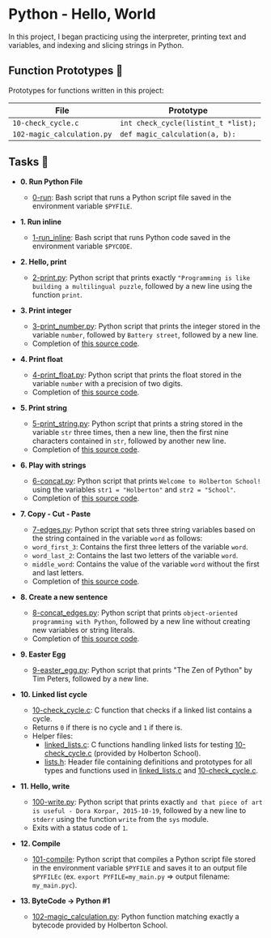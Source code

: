 # Python - Hello, World

In this project, I began practicing using the interpreter, printing text
and variables, and indexing and slicing strings in Python.

## Function Prototypes :floppy_disk:

Prototypes for functions written in this project:

| File                       | Prototype                             |
| -------------------------- | ------------------------------------- |
| `10-check_cycle.c`         | `int check_cycle(listint_t *list);`   |
| `102-magic_calculation.py` | `def magic_calculation(a, b):`        |

## Tasks :page_with_curl:

* **0. Run Python File**
  * [0-run](./0-run): Bash script that runs a Python script file saved
  in the environment variable `$PYFILE`.

* **1. Run inline**
  * [1-run_inline](./1-run_inline): Bash script that runs Python code saved in the
  environment variable `$PYCODE`.

* **2. Hello, print**
  * [2-print.py](./2-print.py): Python script that prints exactly `"Programming is
  like building a multilingual puzzle`, followed by a new line using the function `print`.

* **3. Print integer**
  * [3-print_number.py](./3-print_number.py): Python script that prints the integer stored
  in the variable `number`, followed by `Battery street`, followed by a new line.
  * Completion of [this source code](https://github.com/holbertonschool/0x00.py/blob/master/3-print_number.py).

* **4. Print float**
  * [4-print_float.py](./4-print_float.py): Python script that prints the float stored
  in the variable `number` with a precision of two digits.
  * Completion of [this source code](https://github.com/holbertonschool/0x00.py/blob/master/4-print_float.py).

* **5. Print string**
  * [5-print_string.py](./5-print_string.py): Python script that prints a string stored
  in the variable `str` three times, then a new line, then the first nine characters
  contained in `str`, followed by another new line.
  * Completion of [this source code](https://github.com/holbertonschool/0x00.py/blob/master/5-print_string.py).

* **6. Play with strings**
  * [6-concat.py](./6-concat.py): Python script that prints `Welcome to Holberton
  School!` using the variables `str1 = "Holberton"` and `str2 = "School"`.
  * Completion of [this source code](https://github.com/holbertonschool/0x00.py/blob/master/6-concat.py).

* **7. Copy - Cut - Paste**
  * [7-edges.py](./7-edges.py): Python script that sets three string variables based
  on the string contained in the variable `word` as follows:
  * `word_first_3`: Contains the first three letters of the variable `word`.
  * `word_last_2`: Contains the last two letters of the variable `word`.
  * `middle_word`: Contains the value of the variable `word` without the first and last letters.
  * Completion of [this source code](https://github.com/holbertonschool/0x00.py/blob/master/7-edges.py).

* **8. Create a new sentence**
  * [8-concat_edges.py](./8-concat_edges.py): Python script that prints `object-oriented
  programming with Python`, followed by a new line without creating new variables or
  string literals.
  * Completion of [this source code](https://github.com/holbertonschool/0x00.py/blob/master/8-concat_edges.py).

* **9. Easter Egg**
  * [9-easter_egg.py](./9-easter_egg.py): Python script that prints "The Zen of Python" by
  Tim Peters, followed by a new line.

* **10. Linked list cycle**
  * [10-check_cycle.c](./10-check_cycle.c): C function that checks if a linked list
  contains a cycle.
  * Returns `0` if there is no cycle and `1` if there is.
  * Helper files:
    * [linked_lists.c](./linked_lists.c): C functions handling linked lists for testing
    [10-check_cycle.c](./10-check_cycle.c) (provided by Holberton School).
    * [lists.h](./lists.h): Header file containing definitions and prototypes for
    all types and functions used in [linked_lists.c](./linked_lists.c) and
    [10-check_cycle.c](./10-check_cycle.c).

* **11. Hello, write**
  * [100-write.py](./100-write.py): Python script that prints exactly `and that piece of
  art is useful - Dora Korpar, 2015-10-19`, followed by a new line to `stderr` using
  the function `write` from the `sys` module.
  * Exits with a status code of `1`.

* **12. Compile**
  * [101-compile](./101-compile): Python script that compiles a Python script file stored
  in the environment variable `$PYFILE` and saves it to an output file
  `$PYFILEc` (ex. `export PYFILE=my_main.py` => output filename: `my_main.pyc`).

* **13. ByteCode -> Python #1**
  * [102-magic_calculation.py](./102-magic_calculation.py): Python function matching exactly
  a bytecode provided by Holberton School.

